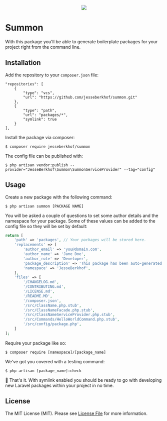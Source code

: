 <p align="center">
  <img src="https://i.imgur.com/gRhkOvy.png"/>
</p>

# Summon
With this package you'll be able to generate boilerplate packages for your project right from the command line.

## Installation
Add the repository to your `composer.json` file:

```
"repositories": [
    {
        "type": "vcs",
        "url": "https://github.com/jesseberkhof/summon.git"
    },
    {
        "type": "path",
        "url": "packages/*",
        "symlink": true
    }
],
```

Install the package via composer:
```
$ composer require jesseberkhof/summon
```

The config file can be published with:
```
$ php artisan vendor:publish --provider="JesseBerkhof\Summon\SummonServiceProvider" --tag="config"
```

## Usage

Create a new package with the following command:
```
$ php artisan summon [PACKAGE NAME]
```

You will be asked a couple of questions to set some author details and the namespace for your package.
Some of these values can be added to the config file so they will be set by default:

```php
return [
    'path' => 'packages', // Your packages will be stored here.
    'replacements' => [
        'author_email' => 'you@domain.com',
        'author_name' => 'Jane Doe',
        'author_role' => 'Developer',
        'package_description' => 'This package has been auto-generated by Summon',
        'namespace' => 'JesseBerkhof',
    ],
    'files' => [
        '/CHANGELOG.md',
        '/CONTRIBUTING.md',
        '/LICENSE.md',
        '/README.MD',
        '/composer.json',
        '/src/ClassName.php.stub',
        '/src/ClassNameFacade.php.stub',
        '/src/ClassNameServiceProvider.php.stub',
        '/src/Commands/HelloWorldCommand.php.stub',
        '/src/config/package.php',
    ]
];
```

Require your package like so:
```
$ composer require [namespace]/[package_name]
```

We've got you covered with a testing command:
```
$ php artisan [package_name]:check
```

🎉 That's it. With symlink enabled you should be ready to go with developing new Laravel packages within your project in no time.

## License

The MIT License (MIT). Please see [License File](LICENSE.md) for more information.
